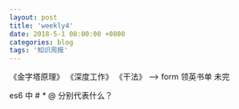 ```yaml
---
layout: post
title: 'weekly4'
date: 2018-5-1 08:00:00 +0800
categories: blog
tags: '知识周报'
---
```


《金字塔原理》 《深度工作》 《干法》  --> form 领英书单 未完

es6 中 # * @ 分别代表什么？

